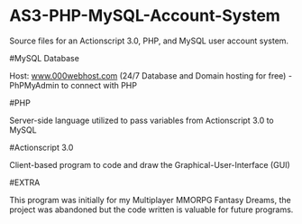 # AS3-PHP-MySQL-Account-System

Source files for an Actionscript 3.0, PHP, and MySQL user account system.

#MySQL Database

Host: www.000webhost.com (24/7 Database and Domain hosting for free)
-PhPMyAdmin to connect with PHP

#PHP

Server-side language utilized to pass variables from Actionscript 3.0 to MySQL

#Actionscript 3.0

Client-based program to code and draw the Graphical-User-Interface (GUI)

#EXTRA

This program was initially for my Multiplayer MMORPG Fantasy Dreams, the project was abandoned but the code written
is valuable for future programs.

